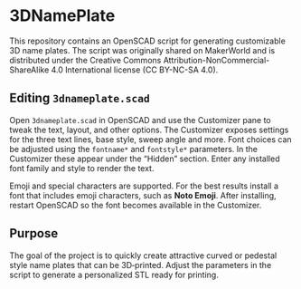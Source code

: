 # 3DNamePlate

This repository contains an OpenSCAD script for generating customizable 3D name plates. The script was originally shared on MakerWorld and is distributed under the Creative Commons Attribution-NonCommercial-ShareAlike 4.0 International license (CC BY-NC-SA 4.0).

## Editing `3dnameplate.scad`

Open `3dnameplate.scad` in OpenSCAD and use the Customizer pane to tweak the text, layout, and other options. The Customizer exposes settings for the three text lines, base style, sweep angle and more. Font choices can be adjusted using the `fontname*` and `fontstyle*` parameters. In the Customizer these appear under the “Hidden” section. Enter any installed font family and style to render the text.

Emoji and special characters are supported. For the best results install a font that includes emoji characters, such as **Noto Emoji**. After installing, restart OpenSCAD so the font becomes available in the Customizer.

## Purpose

The goal of the project is to quickly create attractive curved or pedestal style name plates that can be 3D‑printed. Adjust the parameters in the script to generate a personalized STL ready for printing.
